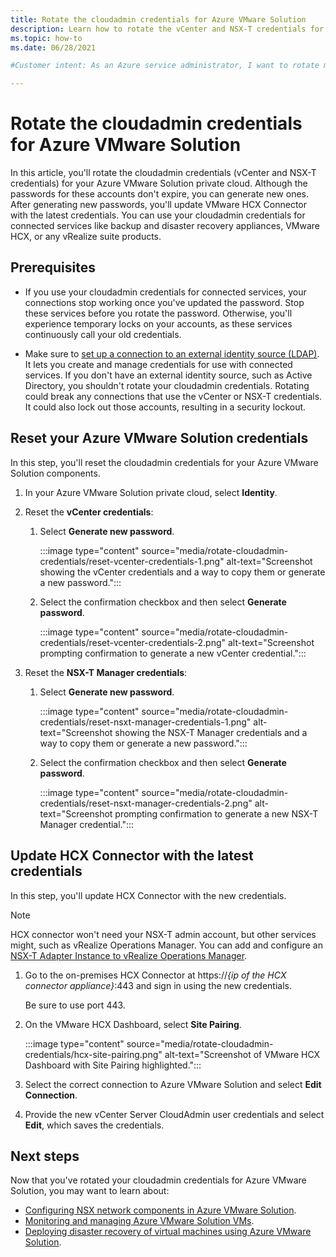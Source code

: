 ```yaml
---
title: Rotate the cloudadmin credentials for Azure VMware Solution
description: Learn how to rotate the vCenter and NSX-T credentials for your Azure VMware Solution private cloud. 
ms.topic: how-to
ms.date: 06/28/2021

#Customer intent: As an Azure service administrator, I want to rotate my cloudadmin credentials so that the HCX Connector has the latest vCenter CloudAdmin and NSX-T admin credentials.

---
```


# Rotate the cloudadmin credentials for Azure VMware Solution

In this article, you'll rotate the cloudadmin credentials (vCenter and NSX-T credentials) for your Azure VMware Solution private cloud.  Although the passwords for these accounts don't expire, you can generate new ones. After generating new passwords, you'll update VMware HCX Connector with the latest credentials. You can use your cloudadmin credentials for connected services like backup and disaster recovery appliances, VMware HCX, or any vRealize suite products. 



## Prerequisites

- If you use your cloudadmin credentials for connected services, your connections stop working once you've updated the password. Stop these services before you rotate the password. Otherwise, you'll experience temporary locks on your accounts, as these services continuously call your old credentials. 

- Make sure to [set up a connection to an external identity source (LDAP)](connect-external-identity-source-ldap-run-command.md). It lets you create and manage credentials for use with connected services. If you don't have an external identity source, such as Active Directory, you shouldn't rotate your cloudadmin credentials. Rotating could break any connections that use the vCenter or NSX-T credentials. It could also lock out those accounts, resulting in a security lockout.


## Reset your Azure VMware Solution credentials

In this step, you'll reset the cloudadmin credentials for your Azure VMware Solution components.

1. In your Azure VMware Solution private cloud, select **Identity**.

1. Reset the **vCenter credentials**:

   1. Select **Generate new password**.

      :::image type="content" source="media/rotate-cloudadmin-credentials/reset-vcenter-credentials-1.png" alt-text="Screenshot showing the vCenter credentials and a way to copy them or generate a new password.":::

   1. Select the confirmation checkbox and then select **Generate password**.

      :::image type="content" source="media/rotate-cloudadmin-credentials/reset-vcenter-credentials-2.png" alt-text="Screenshot prompting confirmation to generate a new vCenter credential.":::

1. Reset the **NSX-T Manager credentials**:

   1. Select **Generate new password**.

      :::image type="content" source="media/rotate-cloudadmin-credentials/reset-nsxt-manager-credentials-1.png" alt-text="Screenshot showing the NSX-T Manager credentials and a way to copy them or generate a new password.":::

   1. Select the confirmation checkbox and then select **Generate password**.

      :::image type="content" source="media/rotate-cloudadmin-credentials/reset-nsxt-manager-credentials-2.png" alt-text="Screenshot prompting confirmation to generate a new NSX-T Manager credential.":::


## Update HCX Connector with the latest credentials

In this step, you'll update HCX Connector with the new credentials.

>[!NOTE]
>HCX connector won't need your NSX-T admin account, but other services might, such as vRealize Operations Manager. You can add and configure an [NSX-T Adapter Instance to vRealize Operations Manager](https://docs.vmware.com/en/VMware-Validated-Design/5.1/sddc-deployment-of-vmware-nsx-t-workload-domains/GUID-A14D37FE-59AD-44E7-BB95-E3098F8B3640.html?hWord=N4IghgNiBcIHIGUAaBaAKgAgIIBMwAcAXAUwCcQBfIA).

1. Go to the on-premises HCX Connector at https://*{ip of the HCX connector appliance}*:443 and sign in using the new credentials.

   Be sure to use port 443. 

1. On the VMware HCX Dashboard, select **Site Pairing**.
    
   :::image type="content" source="media/rotate-cloudadmin-credentials/hcx-site-pairing.png" alt-text="Screenshot of VMware HCX Dashboard with Site Pairing highlighted.":::
 
1. Select the correct connection to Azure VMware Solution and select **Edit Connection**.
 
1. Provide the new vCenter Server CloudAdmin user credentials and select **Edit**, which saves the credentials. 


## Next steps

Now that you've rotated your cloudadmin credentials for Azure VMware Solution, you may want to learn about:

- [Configuring NSX network components in Azure VMware Solution](configure-nsx-network-components-azure-portal.md).
- [Monitoring and managing Azure VMware Solution VMs](lifecycle-management-of-azure-vmware-solution-vms.md).
- [Deploying disaster recovery of virtual machines using Azure VMware Solution](disaster-recovery-for-virtual-machines.md).
